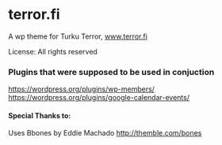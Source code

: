 # terror.fi
A wp theme for Turku Terror, www.terror.fi

License: All rights reserved

### Plugins that were supposed to be used in conjuction
https://wordpress.org/plugins/wp-members/
https://wordpress.org/plugins/google-calendar-events/

#### Special Thanks to:
Uses Bbones by Eddie Machado
http://themble.com/bones
